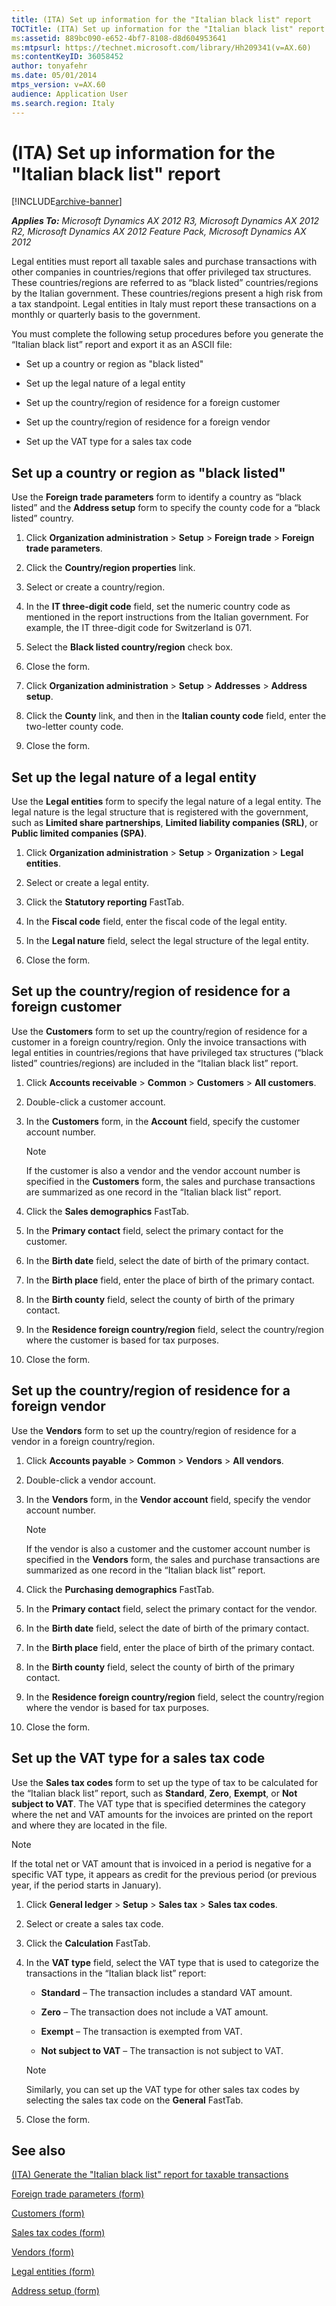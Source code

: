 ```yaml
---
title: (ITA) Set up information for the "Italian black list" report
TOCTitle: (ITA) Set up information for the "Italian black list" report
ms:assetid: 889bc090-e652-4bf7-8108-d8d604953641
ms:mtpsurl: https://technet.microsoft.com/library/Hh209341(v=AX.60)
ms:contentKeyID: 36058452
author: tonyafehr
ms.date: 05/01/2014
mtps_version: v=AX.60
audience: Application User
ms.search.region: Italy
---
```


# (ITA) Set up information for the \"Italian black list\" report 


[!INCLUDE[archive-banner](includes/archive-banner.md)]


_**Applies To:** Microsoft Dynamics AX 2012 R3, Microsoft Dynamics AX 2012 R2, Microsoft Dynamics AX 2012 Feature Pack, Microsoft Dynamics AX 2012_

Legal entities must report all taxable sales and purchase transactions with other companies in countries/regions that offer privileged tax structures. These countries/regions are referred to as “black listed” countries/regions by the Italian government. These countries/regions present a high risk from a tax standpoint. Legal entities in Italy must report these transactions on a monthly or quarterly basis to the government.

You must complete the following setup procedures before you generate the “Italian black list” report and export it as an ASCII file:

  - Set up a country or region as "black listed"

  - Set up the legal nature of a legal entity

  - Set up the country/region of residence for a foreign customer

  - Set up the country/region of residence for a foreign vendor

  - Set up the VAT type for a sales tax code

## Set up a country or region as "black listed"

Use the **Foreign trade parameters** form to identify a country as “black listed” and the **Address setup** form to specify the county code for a “black listed” country.

1.  Click **Organization administration** \> **Setup** \> **Foreign trade** \> **Foreign trade parameters**.

2.  Click the **Country/region properties** link.

3.  Select or create a country/region.

4.  In the **IT three-digit code** field, set the numeric country code as mentioned in the report instructions from the Italian government. For example, the IT three-digit code for Switzerland is 071.

5.  Select the **Black listed country/region** check box.

6.  Close the form.

7.  Click **Organization administration** \> **Setup** \> **Addresses** \> **Address setup**.

8.  Click the **County** link, and then in the **Italian county code** field, enter the two-letter county code.

9.  Close the form.

## Set up the legal nature of a legal entity

Use the **Legal entities** form to specify the legal nature of a legal entity. The legal nature is the legal structure that is registered with the government, such as **Limited share partnerships**, **Limited liability companies (SRL)**, or **Public limited companies (SPA)**.

1.  Click **Organization administration** \> **Setup** \> **Organization** \> **Legal entities**.

2.  Select or create a legal entity.

3.  Click the **Statutory reporting** FastTab.

4.  In the **Fiscal code** field, enter the fiscal code of the legal entity.

5.  In the **Legal nature** field, select the legal structure of the legal entity.

6.  Close the form.

## Set up the country/region of residence for a foreign customer

Use the **Customers** form to set up the country/region of residence for a customer in a foreign country/region. Only the invoice transactions with legal entities in countries/regions that have privileged tax structures (“black listed” countries/regions) are included in the “Italian black list” report.

1.  Click **Accounts receivable** \> **Common** \> **Customers** \> **All customers**.

2.  Double-click a customer account.

3.  In the **Customers** form, in the **Account** field, specify the customer account number.
    

    > [!NOTE]
    > <P>If the customer is also a vendor and the vendor account number is specified in the <STRONG>Customers</STRONG> form, the sales and purchase transactions are summarized as one record in the “Italian black list” report.</P>



4.  Click the **Sales demographics** FastTab.

5.  In the **Primary contact** field, select the primary contact for the customer.

6.  In the **Birth date** field, select the date of birth of the primary contact.

7.  In the **Birth place** field, enter the place of birth of the primary contact.

8.  In the **Birth county** field, select the county of birth of the primary contact.

9.  In the **Residence foreign country/region** field, select the country/region where the customer is based for tax purposes.

10. Close the form.

## Set up the country/region of residence for a foreign vendor

Use the **Vendors** form to set up the country/region of residence for a vendor in a foreign country/region.

1.  Click **Accounts payable** \> **Common** \> **Vendors** \> **All vendors**.

2.  Double-click a vendor account.

3.  In the **Vendors** form, in the **Vendor account** field, specify the vendor account number.
    

    > [!NOTE]
    > <P>If the vendor is also a customer and the customer account number is specified in the <STRONG>Vendors</STRONG> form, the sales and purchase transactions are summarized as one record in the “Italian black list” report.</P>



4.  Click the **Purchasing demographics** FastTab.

5.  In the **Primary contact** field, select the primary contact for the vendor.

6.  In the **Birth date** field, select the date of birth of the primary contact.

7.  In the **Birth place** field, enter the place of birth of the primary contact.

8.  In the **Birth county** field, select the county of birth of the primary contact.

9.  In the **Residence foreign country/region** field, select the country/region where the vendor is based for tax purposes.

10. Close the form.

## Set up the VAT type for a sales tax code

Use the **Sales tax codes** form to set up the type of tax to be calculated for the “Italian black list” report, such as **Standard**, **Zero**, **Exempt**, or **Not subject to VAT**. The VAT type that is specified determines the category where the net and VAT amounts for the invoices are printed on the report and where they are located in the file.


> [!NOTE]
> <P>If the total net or VAT amount that is invoiced in a period is negative for a specific VAT type, it appears as credit for the previous period (or previous year, if the period starts in January).</P>



1.  Click **General ledger** \> **Setup** \> **Sales tax** \> **Sales tax codes**.

2.  Select or create a sales tax code.

3.  Click the **Calculation** FastTab.

4.  In the **VAT type** field, select the VAT type that is used to categorize the transactions in the “Italian black list” report:
    
      - **Standard** – The transaction includes a standard VAT amount.
    
      - **Zero** – The transaction does not include a VAT amount.
    
      - **Exempt** – The transaction is exempted from VAT.
    
      - **Not subject to VAT** – The transaction is not subject to VAT.
    

    > [!NOTE]
    > <P>Similarly, you can set up the VAT type for other sales tax codes by selecting the sales tax code on the <STRONG>General</STRONG> FastTab.</P>



5.  Close the form.

## See also

[(ITA) Generate the "Italian black list" report for taxable transactions](ita-generate-the-italian-black-list-report-for-taxable-transactions.md)

[Foreign trade parameters (form)](https://technet.microsoft.com/library/aa620385\(v=ax.60\))

[Customers (form)](https://technet.microsoft.com/library/aa590606\(v=ax.60\))

[Sales tax codes (form)](https://technet.microsoft.com/library/aa553257\(v=ax.60\))

[Vendors (form)](https://technet.microsoft.com/library/aa592162\(v=ax.60\))

[Legal entities (form)](https://technet.microsoft.com/library/hh242860\(v=ax.60\))

[Address setup (form)](https://technet.microsoft.com/library/hh209301\(v=ax.60\))

  


